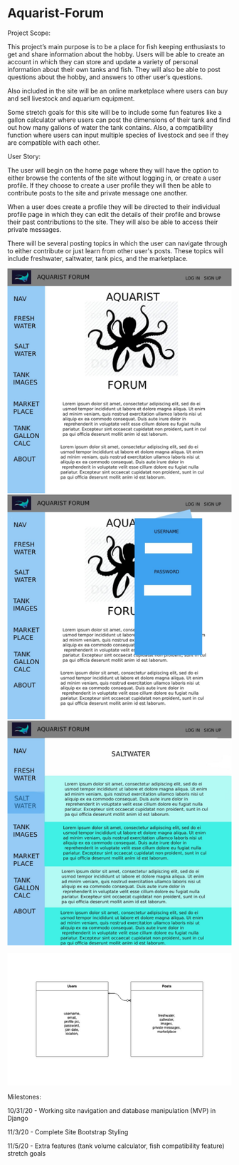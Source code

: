 # Aquarist-Forum

Project Scope:

This project’s main purpose is to be a place for fish keeping enthusiasts to get and share information about the hobby. Users will be able to create an account in which they can store and update a variety of personal information about their own tanks and fish. They will also be able to post questions about the hobby, and answers to other user’s questions.

Also included in the site will be an online marketplace where users can buy and sell livestock and aquarium equipment.

Some stretch goals for this site will be to include some fun features like a gallon calculator where users can post the dimensions of their tank and find out how many gallons of water the tank contains. Also, a compatibility function where users can input multiple species of livestock and see if they are compatible with each other.

User Story:

The user will begin on the home page where they will have the option to either browse the contents of the site without logging in, or create a user profile. If they choose to create a user profile they will then be able to contribute posts to the site and private message one another.

When a user does create a profile they will be directed to their individual profile page in which they can edit the details of their profile and browse their past contributions to the site. They will also be able to access their private messages.

There will be several posting topics in which the user can navigate through to either contribute or just learn from other user's posts. These topics will include freshwater, saltwater, tank pics, and the marketplace.

![Home Page Wireframe](main_app/static/images/ForumHomePage.jpg)
![Home Page With Modal Wireframe](main_app/static/images/ForumHomePageWthModal.jpg)
![Post Index Wireframe](main_app/static/images/ForumPostIndexPage.jpg)

![ERD](main_app/static/images/ForumERD.jpg)

Milestones:

10/31/20 - Working site navigation and database manipulation (MVP) in Django

11/3/20 - Complete Site Bootstrap Styling

11/5/20 - Extra features (tank volume calculator, fish compatibility feature) stretch goals